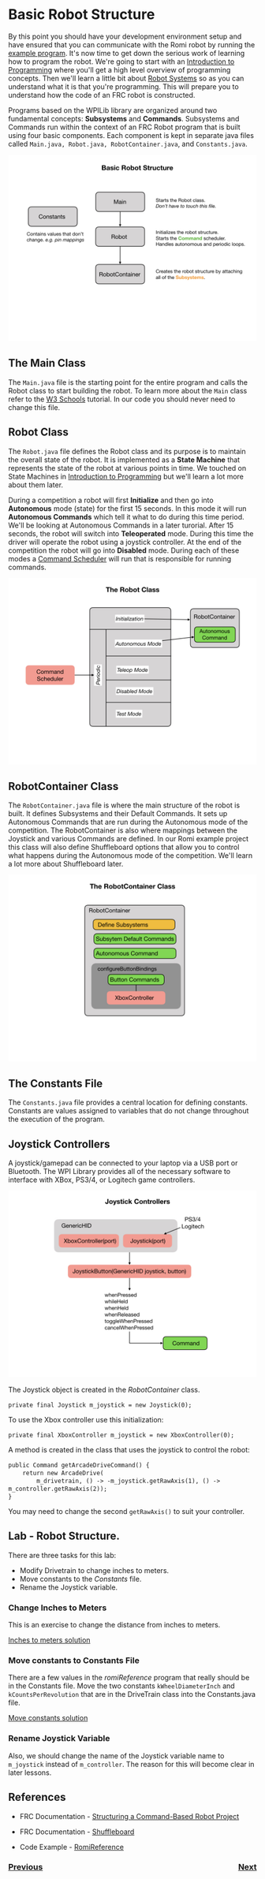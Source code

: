 # <a name="code"></a>Basic Robot Structure
By this point you should have your development environment setup and have ensured that you can communicate with the Romi robot by running the [example program](romiExample).  It's now time to get down the serious work of learning how to program the robot.  We're going to start with an [Introduction to Programming](../Programming/introProgramming) where you'll get a high level overview of programming concepts.  Then we'll learn a little bit about [Robot Systems](../Concepts/RobotSystem/intro) so as you can understand what it is that you're programming. This will prepare you to understand how the code of an FRC robot is constructed.  

Programs based on the WPILib library are organized around two fundamental concepts: **Subsystems** and **Commands**. Subsystems and Commands run within the context of an FRC Robot program that is built using four basic components.  Each component is kept in separate java files called `Main.java, Robot.java, RobotContainer.java`, and `Constants.java`.  

![Robot Structure](../images/Romi/Romi.010.jpeg)

## The Main Class
The `Main.java` file is the starting point for the entire program and calls the Robot class to start building the robot. To learn more about the `Main` class refer to the [W3 Schools](https://www.w3schools.com/java/java_syntax.asp) tutorial.  In our code you should never need to change this file.

## Robot Class
The `Robot.java` file defines the Robot class and its purpose is to maintain the overall state of the robot.  It is implemented as a **State Machine** that represents the state of the robot at various points in time.  We touched on State Machines in [Introduction to Programming](../Programming/introProgramming) but we'll learn a lot more about them later.

During a competition a robot will first **Initialize** and then go into **Autonomous** mode (state) for the first 15 seconds.  In this mode it will run **Autonomous Commands** which tell it what to do during this time period.  We'll be looking at Autonomous Commands in a later turorial.  After 15 seconds, the robot will switch into **Teleoperated** mode.  During this time the driver will operate the robot using a joystick controller.  At the end of the competition the robot will go into **Disabled** mode.  During each of these modes a [Command Scheduler](https://docs.wpilib.org/en/latest/docs/software/commandbased/command-scheduler.html) will run that is responsible for running commands.

![Robot Class](../images/Romi/Romi.011.jpeg)

## RobotContainer Class

The `RobotContainer.java` file is where the main structure of the robot is built.  It defines Subsystems and their Default Commands.  It sets up Autonomous Commands that are run during the Autonomous mode of the competition.  The RobotContainer is also where mappings between the Joystick and various Commands are defined.  In our Romi example project this class will also define Shuffleboard options that allow you to control what happens during the Autonomous mode of the competition.  We'll learn a lot more about Shuffleboard later.

![RobotContainer Class](../images/Romi/Romi.014.jpeg)

## The Constants File

The `Constants.java` file provides a central location for defining constants.  Constants are values assigned to variables that do not change throughout the execution of the program.  

## <a name="joystick"></a>Joystick Controllers
A joystick/gamepad can be connected to your laptop via a USB port or Bluetooth.  The WPI Library provides all of the necessary software to interface with XBox, PS3/4, or Logitech game controllers.

![Joysticks](../images/Romi/Romi.032.jpeg)

The Joystick object is created in the *RobotContainer* class.

    private final Joystick m_joystick = new Joystick(0);

To use the Xbox controller use this initialization:

    private final XboxController m_joystick = new XboxController(0);

A method is created in the class that uses the joystick to control the robot:

    public Command getArcadeDriveCommand() {
        return new ArcadeDrive(
            m_drivetrain, () -> -m_joystick.getRawAxis(1), () -> m_controller.getRawAxis(2));
    }

You may need to change the second `getRawAxis()` to suit your controller.    

## Lab - Robot Structure.
There are three tasks for this lab:

- Modify Drivetrain to change inches to meters.
- Move constants to the *Constants* file.
- Rename the Joystick variable.

### Change Inches to Meters
This is an exercise to change the distance from inches to meters. 

[Inches to meters solution](solutionInchMeters)

### Move constants to Constants File
There are a few values in the *romiReference* program that really should be in the Constants file.  Move the two constants `kWheelDiameterInch` and `kCountsPerRevolution` that are in the DriveTrain class into the Constants.java file. 

[Move constants solution](solutionMoveConstants)

### Rename Joystick Variable
Also, we should change the name of the Joystick variable name to `m_joystick` instead of `m_controller`.  The reason for this will become clear in later lessons.



## References
- FRC Documentation - [Structuring a Command-Based Robot Project](https://docs.wpilib.org/en/latest/docs/software/commandbased/structuring-command-based-project.html?highlight=RobotContainer)

- FRC Documentation - [Shuffleboard](https://docs.wpilib.org/en/stable/docs/software/wpilib-tools/shuffleboard/index.html)

- Code Example - [RomiReference](https://github.com/mjwhite8119/romi-examples/tree/main/RomiReference)

<h3><span style="float:left">
<a href="romiExample">Previous</a></span>
<span style="float:right">
<a href="romiJoysticks">Next</a></span></h3>
